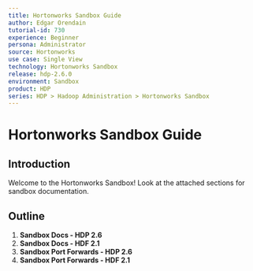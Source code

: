 ```yaml
---
title: Hortonworks Sandbox Guide
author: Edgar Orendain
tutorial-id: 730
experience: Beginner
persona: Administrator
source: Hortonworks
use case: Single View
technology: Hortonworks Sandbox
release: hdp-2.6.0
environment: Sandbox
product: HDP
series: HDP > Hadoop Administration > Hortonworks Sandbox
---
```



# Hortonworks Sandbox Guide

## Introduction

Welcome to the Hortonworks Sandbox!  Look at the attached sections for sandbox documentation.

## Outline

1.  **Sandbox Docs - HDP 2.6**
2.  **Sandbox Docs - HDF 2.1**
3.  **Sandbox Port Forwards - HDP 2.6**
4.  **Sandbox Port Forwards - HDF 2.1**
